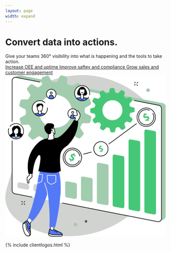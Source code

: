 ```yaml
---
layout: page
width: expand
---
```


<div class="uk-section">
        <div class="uk-container">
            <div class="uk-grid-match uk-child-width-1-2@m" uk-grid>
                <div class="uk-width-1-2@m uk-margin-auto uk-margin-auto-vertical">
                    <h1>Convert data into actions.</h1>
                    <div class="uk-text-large uk-margin-small-top uk-margin-medium-bottom uk-text-lead">Give your teams 360° visibility into what is happening and the tools to take action.</div>
                    <a class="uk-link-heading uk-margin-small-bottom" uk-icon="icon:  chevron-double-right" href="#">Increase OEE and uptime </a>
                    <a class="uk-link-heading uk-margin-small-bottom" uk-icon="icon:  chevron-double-right" href="#">Improve saftey and compliance </a>
                    <a class="uk-link-heading uk-margin-small-bottom" uk-icon="icon:  chevron-double-right" href="#">Grow sales and customer engagement </a>    
                </div>
                <div>
                    <img src="/uploads/zira_frontpage_image.svg">
                </div>
            </div>
        </div>
</div>

 {% include clientlogos.html %}
